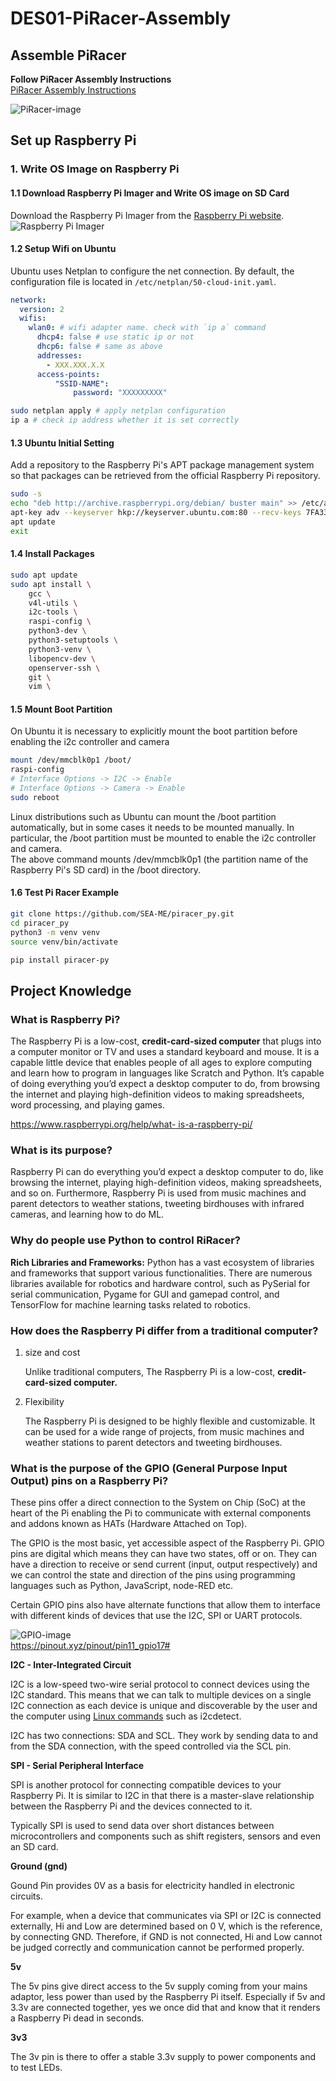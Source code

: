 # DES01-PiRacer-Assembly
## Assemble PiRacer
**Follow PiRacer Assembly Instructions**  
[PiRacer Assembly Instructions](https://www.waveshare.com/wiki/PiRacer_Assembly_Manual)

![PiRacer-image](/images/PiRacer-image.jpg)

## Set up Raspberry Pi
### 1. Write OS Image on Raspberry Pi
#### 1.1 Download Raspberry Pi Imager and Write OS image on SD Card
Download the Raspberry Pi Imager from the [Raspberry Pi website](https://www.raspberrypi.org/software/).
![Raspberry Pi Imager](/images/Raspberry-Pi-Imager.png)
#### 1.2 Setup Wifi on Ubuntu
Ubuntu uses Netplan to configure the net connection. By default, the configuration file is located in `/etc/netplan/50-cloud-init.yaml`.
```yml
network:
  version: 2
  wifis:
    wlan0: # wifi adapter name. check with `ip a` command
      dhcp4: false # use static ip or not
      dhcp6: false # same as above
      addresses:
        - XXX.XXX.X.X
      access-points:
          "SSID-NAME":
              password: "XXXXXXXXX"
```
```bash
sudo netplan apply # apply netplan configuration
ip a # check ip address whether it is set correctly
```
#### 1.3 Ubuntu Initial Setting
Add a repository to the Raspberry Pi's APT package management system so that packages can be retrieved from the official Raspberry Pi repository.
```bash
sudo -s
echo "deb http://archive.raspberrypi.org/debian/ buster main" >> /etc/apt/sources.list
apt-key adv --keyserver hkp://keyserver.ubuntu.com:80 --recv-keys 7FA3303E
apt update
exit
```

#### 1.4 Install Packages
```bash
sudo apt update
sudo apt install \
    gcc \
    v4l-utils \
    i2c-tools \
    raspi-config \
    python3-dev \
    python3-setuptools \
    python3-venv \
    libopencv-dev \
    openserver-ssh \
    git \
    vim \
```
#### 1.5 Mount Boot Partition
On Ubuntu it is necessary to explicitly mount the boot partition before enabling the i2c controller and camera
```bash
mount /dev/mmcblk0p1 /boot/
raspi-config 
# Interface Options -> I2C -> Enable
# Interface Options -> Camera -> Enable
sudo reboot
```
Linux distributions such as Ubuntu can mount the /boot partition automatically, but in some cases it needs to be mounted manually. In particular, the /boot partition must be mounted to enable the i2c controller and camera.  
The above command mounts /dev/mmcblk0p1 (the partition name of the Raspberry Pi's SD card) in the /boot directory.

#### 1.6 Test Pi Racer Example
```bash
git clone https://github.com/SEA-ME/piracer_py.git
cd piracer_py
python3 -m venv venv
source venv/bin/activate

pip install piracer-py
```
## Project Knowledge
### What is Raspberry Pi?
The Raspberry Pi is a low-cost, **credit-card-sized computer** that plugs into a computer monitor or TV and uses a standard keyboard and mouse. It is a capable little device that enables people of all ages to explore computing and learn how to program in languages like Scratch and Python. It’s capable of doing everything you’d expect a desktop computer to do, from browsing the internet and playing high-definition videos to making spreadsheets, word processing, and playing games.

[https://www.raspberrypi.org/help/what- is-a-raspberry-pi/](https://www.raspberrypi.org/help/what-%20is-a-raspberry-pi/)

### **What is its purpose?**
Raspberry Pi can do everything you’d expect a desktop computer to do, like browsing the internet, playing high-definition videos, making spreadsheets, and so on. Furthermore, Raspberry Pi is used from music machines and parent detectors to weather stations, tweeting birdhouses with infrared cameras, and learning how to do ML.

### **Why do people use Python to control RiRacer?**

**Rich Libraries and Frameworks:** Python has a vast ecosystem of libraries and frameworks that support various functionalities. There are numerous libraries available for robotics and hardware control, such as PySerial for serial communication, Pygame for GUI and gamepad control, and TensorFlow for machine learning tasks related to robotics.

### **How does the Raspberry Pi differ from a traditional computer?**

1. size and cost

    Unlike traditional computers, The Raspberry Pi is a low-cost, **credit-card-sized computer.** 

2. Flexibility

    The Raspberry Pi is designed to be highly flexible and customizable. It can be used for a wide range of projects, from music machines and weather stations to parent detectors and tweeting birdhouses.

### **What is the purpose of the GPIO (General Purpose Input Output) pins on a Raspberry Pi?**

These pins offer a direct connection to the System on Chip (SoC) at the heart of the Pi enabling the Pi to communicate with external components and addons known as HATs (Hardware Attached on Top).

The GPIO is the most basic, yet accessible aspect of the Raspberry Pi. GPIO pins are digital which means they can have two states, off or on. They can have a direction to receive or send current (input, output respectively) and we can control the state and direction of the pins using programming languages such as Python, JavaScript, node-RED etc.

Certain GPIO pins also have alternate functions that allow them to interface with different kinds of devices that use the I2C, SPI or UART protocols.

![GPIO-image](/images/GPIO.png)  
https://pinout.xyz/pinout/pin11_gpio17#

**I2C - Inter-Integrated Circuit**

I2C is a low-speed two-wire serial protocol to connect devices using the I2C standard.  This means that we can talk to multiple devices on a single I2C connection as each device is unique and discoverable by the user and the computer using [Linux commands](https://www.tomshardware.com/reviews/raspberry-pi-command-line-commands,6159.html) such as i2cdetect.

I2C has two connections: SDA and SCL. They work by sending data to and from the SDA connection, with the speed controlled via the SCL pin.

**SPI - Serial Peripheral Interface**

SPI is another protocol for connecting compatible devices to your Raspberry Pi. It is similar to I2C in that there is a master-slave relationship between the Raspberry Pi and the devices connected to it.

Typically SPI is used to send data over short distances between microcontrollers and components such as shift registers, sensors and even an SD card.

**Ground (gnd)**

Gound Pin provides 0V as a basis for electricity handled in electronic circuits.

For example, when a device that communicates via SPI or I2C is connected externally, Hi and Low are determined based on 0 V, which is the reference, by connecting GND. Therefore, if GND is not connected, Hi and Low cannot be judged correctly and communication cannot be performed properly.

**5v**

The 5v pins give direct access to the 5v supply coming from your mains adaptor, less power than used by the Raspberry Pi itself. Especially if 5v and 3.3v are connected together, yes we once did that and know that it renders a Raspberry Pi dead in seconds.

**3v3**

The 3v pin is there to offer a stable 3.3v supply to power components and to test LEDs.
